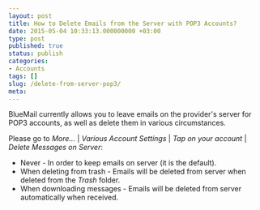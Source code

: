 ```yaml
---
layout: post
title: How to Delete Emails from the Server with POP3 Accounts?
date: 2015-05-04 10:33:13.000000000 +03:00
type: post
published: true
status: publish
categories:
- Accounts
tags: []
slug: /delete-from-server-pop3/
meta:
---
```


BlueMail currently allows you to leave emails on the provider's server for POP3 accounts, as well as delete them in various circumstances.

Please go to *More...* \| *Various Account Settings* \| *Tap on your account* \| *Delete Messages on Server*:

* Never - In order to keep emails on server (it is the default).
* When deleting from trash - Emails will be deleted from server when deleted from the *Trash* folder.
* When downloading messages - Emails will be deleted from server automatically when received.